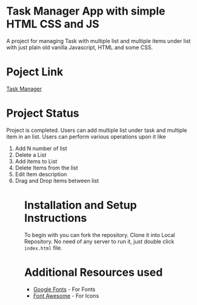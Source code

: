 # Task Manager App with simple HTML CSS and JS

A project for managing Task with multiple list and multiple items under list with just plain old vanilla Javascript, HTML and some CSS.

# Poject Link

<a href="https://shreykr2802.github.io/task_manager/">Task Manager</a>

# Project Status

Project is completed.
Users can add multiple list under task and multiple item in an list.
Users can perform various operations upon it like
<ol>
    <li>Add N number of list</li>
    <li>Delete a List</li>
    <li>Add items to List</li>
    <li>Delete Items from the list</li>
    <li>Edit Item description</li>
    <li>Drag and Drop items between list</li>
<ol>

# Installation and Setup Instructions

To begin with you can fork the repository.
Clone it into Local Repository.
No need of any server to run it, just double click `index.html` file.


# Additional Resources used

<ul>
<li><a href="https://fonts.google.com/">Google Fonts</a> - For Fonts</li>
<li><a href="https://fontawesome.com/">Font Awesome</a> - For Icons</li>
</ul>